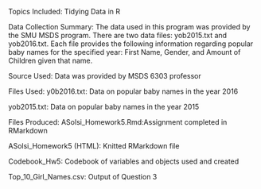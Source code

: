 Topics Included: Tidying Data in R 

Data Collection
Summary: The data used in this program was provided by the SMU MSDS program. 
There are two data files: yob2015.txt and yob2016.txt. Each file provides the following information regarding popular baby names for the specified year: First Name, Gender, and Amount of Children given that name. 

Source Used: Data was provided by MSDS 6303 professor 

Files Used:
y0b2016.txt: Data on popular baby names in the year 2016

yob2015.txt: Data on popular baby names in the year 2015

Files Produced:
ASolsi_Homework5.Rmd:Assignment completed in RMarkdown

ASolsi_Homework5 (HTML): Knitted RMarkdown file 

Codebook_Hw5: Codebook of variables and objects used and created

Top_10_Girl_Names.csv: Output of Question 3
